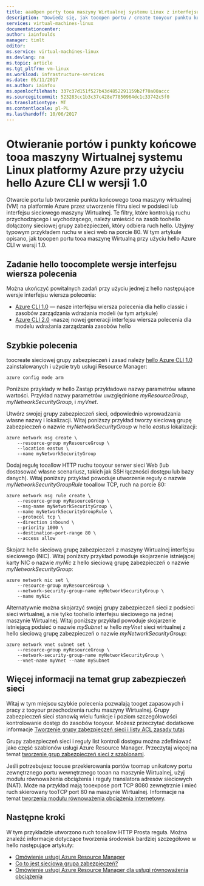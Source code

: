 ```yaml
---
title: aaaOpen porty tooa maszyny Wirtualnej systemu Linux z interfejsu wiersza polecenia platformy Azure w wersji 1.0 | Dokumentacja firmy Microsoft
description: "Dowiedz się, jak tooopen portu / create tooyour punktu końcowego maszyny Wirtualnej systemu Linux przy użyciu wdrażania Menedżera zasobów Azure hello modelu i hello Azure CLI w wersji 1.0"
services: virtual-machines-linux
documentationcenter: 
author: iainfoulds
manager: timlt
editor: 
ms.service: virtual-machines-linux
ms.devlang: na
ms.topic: article
ms.tgt_pltfrm: vm-linux
ms.workload: infrastructure-services
ms.date: 05/11/2017
ms.author: iainfou
ms.openlocfilehash: 337c37d151f527b43d4852291159b2f70a00accc
ms.sourcegitcommit: 523283cc1b3c37c428e77850964dc1c33742c5f0
ms.translationtype: MT
ms.contentlocale: pl-PL
ms.lasthandoff: 10/06/2017
---
```

# <a name="opening-ports-and-endpoints-tooa-linux-vm-in-azure-using-hello-azure-cli-10"></a>Otwieranie portów i punkty końcowe tooa maszyny Wirtualnej systemu Linux platformy Azure przy użyciu hello Azure CLI w wersji 1.0
Otwarcie portu lub tworzenie punktu końcowego tooa maszyny wirtualnej (VM) na platformie Azure przez utworzenie filtru sieci w podsieci lub interfejsu sieciowego maszyny Wirtualnej. Te filtry, które kontrolują ruchu przychodzącego i wychodzącego, należy umieścić na zasób toohello dołączony sieciowej grupy zabezpieczeń, który odbiera ruch hello. Użyjmy typowym przykładem ruchu w sieci web na porcie 80. W tym artykule opisano, jak tooopen portu tooa maszynę Wirtualną przy użyciu hello Azure CLI w wersji 1.0.


## <a name="cli-versions-toocomplete-hello-task"></a>Zadanie hello toocomplete wersje interfejsu wiersza polecenia
Można ukończyć powitalnych zadań przy użyciu jednej z hello następujące wersje interfejsu wiersza polecenia:

- [Azure CLI 1.0](#quick-commands) — nasze interfejsu wiersza polecenia dla hello classic i zasobów zarządzania wdrażania modeli (w tym artykule)
- [Azure CLI 2.0](nsg-quickstart.md) -naszej nowej generacji interfejsu wiersza polecenia dla modelu wdrażania zarządzania zasobów hello


## <a name="quick-commands"></a>Szybkie polecenia
toocreate sieciowej grupy zabezpieczeń i zasad należy [hello Azure CLI 1.0](../../cli-install-nodejs.md) zainstalowanych i użycie tryb usługi Resource Manager:

```azurecli
azure config mode arm
```

Poniższe przykłady w hello Zastąp przykładowe nazwy parametrów własne wartości. Przykład nazwy parametrów uwzględnione *myResourceGroup*, *myNetworkSecurityGroup*, i *myVnet*.

Utwórz swojej grupy zabezpieczeń sieci, odpowiednio wprowadzania własne nazwy i lokalizacji. Witaj poniższy przykład tworzy sieciową grupę zabezpieczeń o nazwie *myNetworkSecurityGroup* w hello *eastus* lokalizacji:

```azurecli
azure network nsg create \
    --resource-group myResourceGroup \
    --location eastus \
    --name myNetworkSecurityGroup
```

Dodaj regułę tooallow HTTP ruchu tooyour serwer sieci Web (lub dostosować własne scenariusz, takich jak SSH łączności dostępu lub bazy danych). Witaj poniższy przykład powoduje utworzenie reguły o nazwie *myNetworkSecurityGroupRule* tooallow TCP, ruch na porcie 80:

```azurecli
azure network nsg rule create \
    --resource-group myResourceGroup \
    --nsg-name myNetworkSecurityGroup \
    --name myNetworkSecurityGroupRule \
    --protocol tcp \
    --direction inbound \
    --priority 1000 \
    --destination-port-range 80 \
    --access allow
```

Skojarz hello sieciową grupę zabezpieczeń z maszyny Wirtualnej interfejsu sieciowego (NIC). Witaj poniższy przykład powoduje skojarzenie istniejącej karty NIC o nazwie *myNic* z hello sieciową grupę zabezpieczeń o nazwie *myNetworkSecurityGroup*:

```azurecli
azure network nic set \
    --resource-group myResourceGroup \
    --network-security-group-name myNetworkSecurityGroup \
    --name myNic
```

Alternatywnie można skojarzyć swojej grupy zabezpieczeń sieci z podsieci sieci wirtualnej, a nie tylko toohello interfejsu sieciowego na jednej maszynie Wirtualnej. Witaj poniższy przykład powoduje skojarzenie istniejącą podsieć o nazwie *mySubnet* w hello *myVnet* sieci wirtualnej z hello sieciową grupę zabezpieczeń o nazwie *myNetworkSecurityGroup*:

```azurecli
azure network vnet subnet set \
    --resource-group myResourceGroup \
    --network-security-group-name myNetworkSecurityGroup \
    --vnet-name myVnet --name mySubnet
```

## <a name="more-information-on-network-security-groups"></a>Więcej informacji na temat grup zabezpieczeń sieci
Witaj w tym miejscu szybkie polecenia pozwalają tooget zapasowych i pracy z tooyour przechodzenia ruchu maszyny Wirtualnej. Grupy zabezpieczeń sieci stanowią wielu funkcje i poziom szczegółowości kontrolowanie dostęp do zasobów tooyour. Możesz przeczytać dodatkowe informacje [Tworzenie grupy zabezpieczeń sieci i listy ACL zasady tutaj](../../virtual-network/virtual-networks-create-nsg-arm-cli.md).

Grupy zabezpieczeń sieci i reguły list kontroli dostępu można zdefiniować jako część szablonów usługi Azure Resource Manager. Przeczytaj więcej na temat [tworzenie grup zabezpieczeń sieci z szablonami](../../virtual-network/virtual-networks-create-nsg-arm-template.md).

Jeśli potrzebujesz toouse przekierowania portów toomap unikatowy portu zewnętrznego portu wewnętrznego tooan na maszynie Wirtualnej, użyj modułu równoważenia obciążenia i reguły translatora adresów sieciowych (NAT). Może na przykład mają tooexpose port TCP 8080 zewnętrznie i mieć ruch skierowany tooTCP port 80 na maszynie Wirtualnej. Informacje na temat [tworzenia modułu równoważenia obciążenia internetowy](../../load-balancer/load-balancer-get-started-internet-arm-cli.md).

## <a name="next-steps"></a>Następne kroki
W tym przykładzie utworzono ruch tooallow HTTP Prosta reguła. Można znaleźć informacje dotyczące tworzenia środowisk bardziej szczegółowe w hello następujące artykuły:

* [Omówienie usługi Azure Resource Manager](../../azure-resource-manager/resource-group-overview.md)
* [Co to jest sieciowa grupa zabezpieczeń?](../../virtual-network/virtual-networks-nsg.md)
* [Omówienie usługi Azure Resource Manager dla usługi równoważenia obciążenia](../../load-balancer/load-balancer-arm.md)

